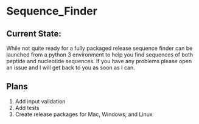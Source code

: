# Sequence_Finder
<h2>Current State: </h2>
While not quite ready for a fully packaged release sequence finder can be launched from a python 3 environment to help you find sequences of both peptide and nucleotide sequences. If you have any problems please open an issue and I will get back to you as soon as I can.

<h2>Plans</h2>
<ol>
<li>Add input validation</li>
<li>Add tests</li>
<li>Create release packages for Mac, Windows, and Linux</li>
</ol>

